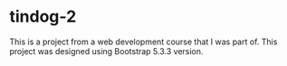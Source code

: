 # tindog-2
This is a project from a web development course that I was part of. This project was designed using Bootstrap 5.3.3 version. 

